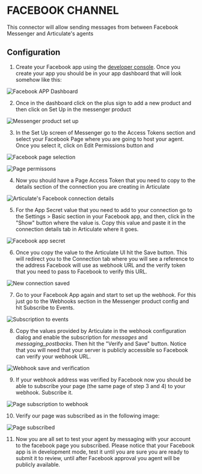 # FACEBOOK CHANNEL

This connector will allow sending messages from between Facebook Messenger and Articulate's agents

## Configuration

1. Create your Facebook app using the [developer console](https://developers.facebook.com/). Once you create your app you should be in your app dashboard that will look somehow like this:

![Facebook APP Dashboard](https://github.com/samtecspg/articulate/blob/master/api/lib/channels/facebook/screenshots/01%20-%20App%20Dashboard.png)
 
2. Once in the dashboard click on the plus sign to add a new product and then click on Set Up in the messenger product

![Messenger product set up](https://github.com/samtecspg/articulate/blob/master/api/lib/channels/facebook/screenshots/02%20-%20Products%20%2B%20Set%20UP.png)

3. In the Set Up screen of Messenger go to the Access Tokens section and select your Facebook Page where you are going to host your agent. Once you select it, click on Edit Permissions button and 

![Facebook page selection](https://github.com/samtecspg/articulate/blob/master/api/lib/channels/facebook/screenshots/03%20-%20Page%20Selection.png)

![Page permissons](https://github.com/samtecspg/articulate/blob/master/api/lib/channels/facebook/screenshots/04%20-%20Permissons.png)

4. Now you should have a Page Access Token that you need to copy to the details section of the connection you are creating in Articulate

![Articulate's Facebook connection details](https://github.com/samtecspg/articulate/blob/master/api/lib/channels/facebook/screenshots/05%20-%20Articulate%20Page%20Access%20Token.png)

5. For the App Secret value that you need to add to your connection go to the Settings > Basic section in your Facebook app, and then, click in the "Show" button where the value is. Copy this value and paste it in the connection details tab in Articulate where it goes.

![Facebook app secret](https://github.com/samtecspg/articulate/blob/master/api/lib/channels/facebook/screenshots/06%20-%20App%20Secret.png)

6. Once you copy the value to the Articulate UI hit the Save button. This will redirect you to the Connection tab where you will see a reference to the address Facebook will use as webhook URL and the verify token that you need to pass to Facebook to verify this URL.

![New connection saved](https://github.com/samtecspg/articulate/blob/master/api/lib/channels/facebook/screenshots/07%20-%20Connection%20Saved.png)

7. Go to your Facebook App again and start to set up the webhook. For this just go to the Webhooks section in the Messenger product config and hit Subscribe to Events.

![Subscription to events](https://github.com/samtecspg/articulate/blob/master/api/lib/channels/facebook/screenshots/08%20-%20Subscribe%20To%20Events.png)

8. Copy the values provided by Articulate in the webhook configuration dialog and enable the subscription for *messages* and *messaging_postbacks*. Then hit the "Verify and Save" button. Notice that you will need that your server is publicly accessible so Facebook can verify your webhook URL.

![Webhook save and verification](https://github.com/samtecspg/articulate/blob/master/api/lib/channels/facebook/screenshots/09%20-%20Verify%20and%20Save.png)

9. If your webhook address was verified by Facebook now you should be able to subscribe your page (the same page of step 3 and 4) to your webhook. Subscribe it.

![Page subscription to webhook](https://github.com/samtecspg/articulate/blob/master/api/lib/channels/facebook/screenshots/10%20-%20Page%20subscription.png)

10. Verify our page was subscribed as in the following image: 

![Page subscribed](https://github.com/samtecspg/articulate/blob/master/api/lib/channels/facebook/screenshots/11%20-%20Page%20subscribed.png)

11. Now you are all set to test your agent by messaging with your account to the facebook page you subscribed. Please notice that your Facebook app is in development mode, test it until you are sure you are ready to submit it to review, until after Facebook approval you agent will be publicly available.